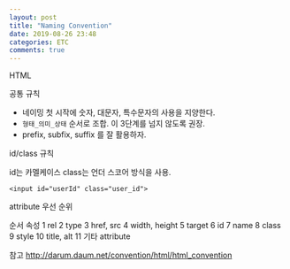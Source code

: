 ```yaml
---
layout: post
title: "Naming Convention"
date: 2019-08-26 23:48
categories: ETC
comments: true
---
```


HTML

공통 규칙
- 네이밍 첫 시작에 숫자, 대문자, 특수문자의 사용을 지양한다.
- `형태_의미_상태` 순서로 조합. 이 3단계를 넘지 않도록 권장.
- prefix, subfix, suffix 를 잘 활용하자.

id/class 규칙

id는 카멜케이스 class는 언더 스코어 방식을 사용.

```
<input id="userId" class="user_id">
```


attribute 우선 순위

순서	속성
1	 rel
2	 type
3	 href, src
4	 width, height
5	 target
6	 id
7	 name
8	 class
9	 style
10	 title, alt
11 	 기타 attribute


참고
http://darum.daum.net/convention/html/html_convention
